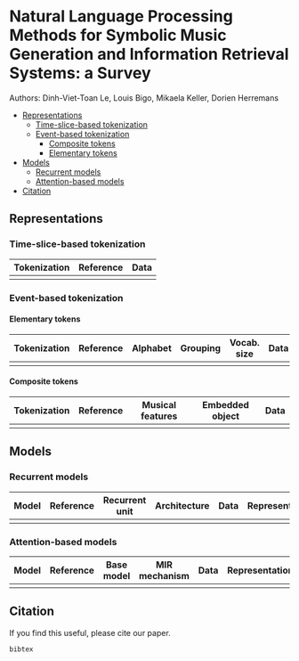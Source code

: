# Natural Language Processing Methods for Symbolic Music Generation and Information Retrieval Systems: a Survey
Authors: Dinh-Viet-Toan Le, Louis Bigo, Mikaela Keller, Dorien Herremans

- [Representations](#representations)
    - [Time-slice-based tokenization](#time-slice-based-tokenization)
    - [Event-based tokenization](#event-based-tokenization)
        - [Composite tokens](#composite-tokens)
        - [Elementary tokens](#elementary-tokens)
- [Models](#models)
    - [Recurrent models](#recurrent-models)
    - [Attention-based models](#attention-based-models)
- [Citation](#citation)


## Representations

### Time-slice-based tokenization

| **Tokenization** | **Reference** | **Data** |
|------------------|---------------|----------|
|                  |               |          |

### Event-based tokenization

#### Elementary tokens

| **Tokenization** | **Reference** | **Alphabet** | **Grouping** | **Vocab. size** | **Data** |
|------------------|---------------|--------------|--------------|-----------------|----------|
|                  |               |              |              |                 |          |


#### Composite tokens

| **Tokenization** | **Reference** | **Musical features** | **Embedded object** | **Data** |
|------------------|---------------|----------------------|---------------------|----------|
|                  |               |                      |                     |          |

## Models

### Recurrent models

| **Model** | **Reference** | **Recurrent unit** | **Architecture** | **Data** | **Representation** | **Tasks** |
|-----------|---------------|--------------------|------------------|----------|--------------------|-----------|
|           |               |                    |                  |          |                    |           |


### Attention-based models

| **Model** | **Reference** | **Base model** | **MIR mechanism** | **Data** | **Representation** | **Tasks** |
|-----------|---------------|----------------|-------------------|----------|--------------------|-----------|
|           |               |                |                   |          |                    |           |


## Citation
If you find this useful, please cite our paper.

```
bibtex
```
